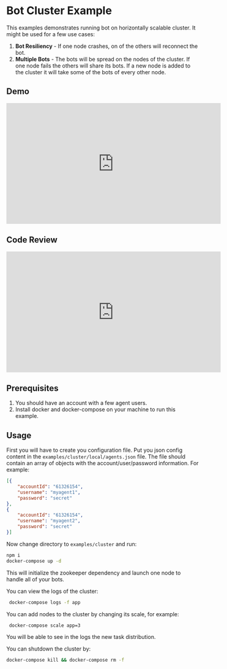 # Bot Cluster Example

This examples demonstrates running bot on horizontally scalable cluster.
It might be used for a few use cases:

1. **Bot Resiliency** - If one node crashes, on of the others will reconnect the bot.
2. **Multiple Bots** - The bots will be spread on the nodes of the cluster. If one node fails the others will share its bots. If a new node is added to the cluster it will take some of the bots of every other node.

## Demo
<iframe width="560" height="315" src="https://www.youtube.com/embed/4FgZa87sDho" frameborder="0" allowfullscreen></iframe>

## Code Review
<iframe width="560" height="315" src="https://www.youtube.com/embed/QZiNzkWgPWk" frameborder="0" allowfullscreen></iframe>

## Prerequisites

1. You should have an account with a few agent users.
2. Install docker and docker-compose on your machine to run this example.

## Usage

First you will have to create you configuration file. Put you json config content in the ``examples/cluster/local/agents.json`` file.
The file should contain an array of objects with the account/user/password information. For example:

```json
[{
    "accountId": "61326154",
    "username": "myagent1",
    "password": "secret"
},
{
    "accountId": "61326154",
    "username": "myagent2",
    "password": "secret"
}] 
```

Now change directory to ``examples/cluster`` and run:

```sh
npm i
docker-compose up -d
```
This will initialize the zookeeper dependency and launch one node to handle all of your bots.

You can view the logs of the cluster:

```sh
 docker-compose logs -f app
```

You can add nodes to the cluster by changing its scale, for example:

```sh
 docker-compose scale app=3
```

You will be able to see in the logs the new task distribution.

You can shutdown the cluster by:

```sh
docker-compose kill && docker-compose rm -f
```
